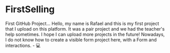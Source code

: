 # FirstSelling
First GitHub Project...
Hello, my name is Rafael and this is my first project that I upload on this platform.
It was a pair project and we had the teacher's help sometimes.
I hope I can upload more projects in the future!
Nowadays, I do not know how to create a visible form project here, with a Form and interactions. - 💻
